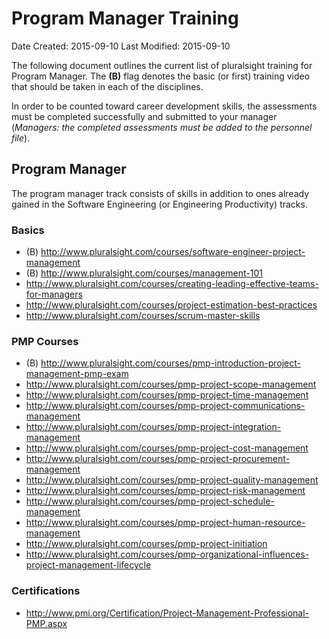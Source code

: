 Program Manager Training
========================

Date Created: 2015-09-10
Last Modified: 2015-09-10    

The following document outlines the current list of pluralsight training for Program Manager.
The **(B)** flag denotes the basic (or first) training video that should be taken in each of the disciplines.

In order to be counted toward career development skills, the assessments must be completed successfully and submitted to your manager (_Managers: the completed assessments must be added to the personnel file_).

## Program Manager

The program manager track consists of skills in addition to ones already gained in the Software Engineering (or Engineering Productivity) tracks.

### Basics

- (B) http://www.pluralsight.com/courses/software-engineer-project-management
- (B) http://www.pluralsight.com/courses/management-101
- http://www.pluralsight.com/courses/creating-leading-effective-teams-for-managers
- http://www.pluralsight.com/courses/project-estimation-best-practices
- http://www.pluralsight.com/courses/scrum-master-skills

### PMP Courses

- (B) http://www.pluralsight.com/courses/pmp-introduction-project-management-pmp-exam
- http://www.pluralsight.com/courses/pmp-project-scope-management
- http://www.pluralsight.com/courses/pmp-project-time-management
- http://www.pluralsight.com/courses/pmp-project-communications-management
- http://www.pluralsight.com/courses/pmp-project-integration-management
- http://www.pluralsight.com/courses/pmp-project-cost-management
- http://www.pluralsight.com/courses/pmp-project-procurement-management
- http://www.pluralsight.com/courses/pmp-project-quality-management
- http://www.pluralsight.com/courses/pmp-project-risk-management
- http://www.pluralsight.com/courses/pmp-project-schedule-management
- http://www.pluralsight.com/courses/pmp-project-human-resource-management
- http://www.pluralsight.com/courses/pmp-project-initiation
- http://www.pluralsight.com/courses/pmp-organizational-influences-project-management-lifecycle


### Certifications

- http://www.pmi.org/Certification/Project-Management-Professional-PMP.aspx


